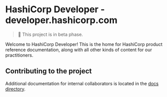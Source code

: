 # HashiCorp Developer - developer.hashicorp.com

> 🚧 This project is in beta phase.

Welcome to HashiCorp Developer! This is the home for HashiCorp product reference documentation, along with all other kinds of content for our practitioners.

## Contributing to the project

Additional documentation for internal collaborators is located in the [docs directory](./docs/README.md).
